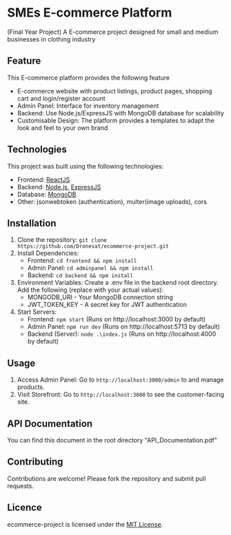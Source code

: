 # SMEs E-commerce Platform
 (Final Year Project)
 A E-commerce project designed  for small and medium businesses in clothing industry

## Feature
This E-commerce platform provides the following feature
- E-commerce website with product listings, product pages, shopping cart and login/register account
- Admin Panel: Interface for inventory management
- Backend: Use Node.js/ExpressJS with MongoDB database for scalability
- Customisable Design: The platform provides a templates to adapt the look and feel to your own brand

## Technologies
This project was built using the following technologies:
- Frontend: [ReactJS](https://reactjs.org/)
- Backend: [Node.js](https://nodejs.org/en), [ExpressJS](https://expressjs.com/)
- Database: [MongoDB](https://www.mongodb.com/)
- Other: jsonwebtoken (authentication), multer(image uploads), cors

## Installation
1. Clone the repository: `git clone https://github.com/Dronesat/ecommerce-project.git`
2. Install Dependencies:
    - Frontend: `cd frontend && npm install`
    - Admin Panel: `cd adminpanel && npm install`
    - Backend: `cd backend && npm install`
3. Environment Variables: Create a .env file in the backend root directory. Add the following (replace with your actual values): 
    - MONGODB_URI - Your MongoDB connection string
    - JWT_TOKEN_KEY - A secret key for JWT authentication
4. Start Servers: 
    - Frontend: `npm start` (Runs on http://localhost:3000 by default)
    - Admin Panel: `npm run dev` (Runs on http://localhost:5713 by default)
    - Backend (Server): `node .\index.js` (Runs on http://localhost:4000 by default)

## Usage
1. Access Admin Panel: Go to `http://localhost:3000/admin` to and manage products.
2. Visit Storefront: Go to `http://localhost:3000` to see the customer-facing site.

## API Documentation
You can find this document in the root directory "API_Documentation.pdf"

## Contributing
Contributions are welcome! Please fork the repository and submit pull requests.

## Licence
ecommerce-project is licensed under the [MIT License](https://opensource.org/licenses/MIT).
